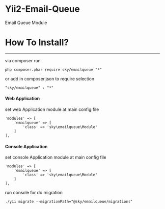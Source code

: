 # Yii2-Email-Queue
Email Queue Module

# How To Install?
---------------
via composer run
```
php composer.phar require sky/emailqueue "*"
```

or add in composer.json to require selection

```
"sky/emailqueue" : "*"
```
#### Web Application
set web Application module at main config file
```
'modules' => [
    'emailqueue' => [
        'class' => 'sky\emailqueue\Module'
    ]
],
```

#### Console Application
set console Application module at main config file
```
'modules' => [
    'emailqueue' => [
        'class' => 'sky\emailqueue\Module'
    ]
],
```

run console for do migration
```
./yii migrate --migrationPath="@sky/emailqueue/migrations"
```